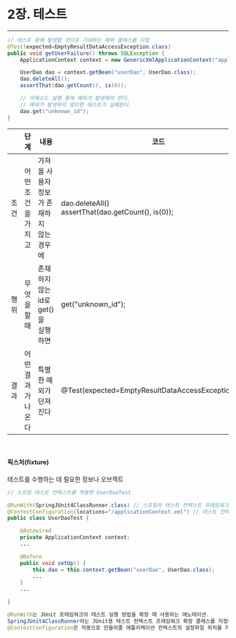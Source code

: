 # 2장. 테스트

---

```java
// 테스트 중에 발생할 것으로 기대하는 예외 클래스를 지정
@Test(expected=EmptyResultDataAccessException.class)
public void getUserFailure() throws SQLException {
    ApplicationContext context = new GenericXmlApplicationContext("applicationContext.xml");

    UserDao dao = context.getBean("userDao", UserDao.class);
    dao.deleteAll();
    assertThat(dao.getCount(), is(0));

    // 이메소드 실행 중에 예외가 발생해야 한다.
    // 예외가 발생하지 않으면 테스트가 실패한다.
    dao.get("unknown_id");
}
```

|      | 단계                  | 내용                                         | 코드                                                  |
| ---- | --------------------- | -------------------------------------------- | ----------------------------------------------------- |
| 조건 | 어떤 조건을<br>가지고 | 가져올 사용자 정보가 존재하지<br>않는 경우에 | dao.deleteAll()<br>assertThat(dao.getCount(), is(0)); |
| 행위 | 무엇을 할 때          | 존재하지 않는 id로 get()을<br>실행하면       | get("unknown_id");                                    |
| 결과 | 어떤 결과가<br>나온다 | 특별한 예외가 던져진다                       | @Test(expected=EmptyResultDataAccessException.class)  |

<br/>

#### 픽스처(fixture)

테스트를 수행하는 데 필요한 정보나 오브젝트

```java
// 스프링 테스트 컨텍스트를 적용한 UserDaoTest

@RunWith(SpringJUnit4ClassRunner.class) // 스프링의 테스트 컨텍스트 프레임워크의 JUnit 확장 기능 지정
@ContextConfiguration(locations="/applicationContext.xml") // 테스트 컨텍스트가 자동으로 만들어줄 애플리케이션 컨텍스트의 위치
public class UserDaoTest {

    @Autowired
    private ApplicationContext context;
    ...

    @Before
    public void setUp() {
        this.dao = this.context.getBean("userDao", UserDao.class);
        ...
    }
    ...

}

@RunWith는 JUnit 프레임워크의 테스트 실행 방법을 확장 때 사용하는 애노테이션.
SpringJUnit4ClassRunner라는 JUnit용 테스트 컨텍스트 프레임워크 확장 클래스를 지정해주면 JUnit이 테스트를 진행하는 중에 테스트가 사용할 애플리케이션 컨텍스트를 만들고 관리해준다.
@ContextConfiguration은 자동으로 만들어줄 애플리케이션 컨텍스트의 설정파일 위치를 지정한 것이다.

```
